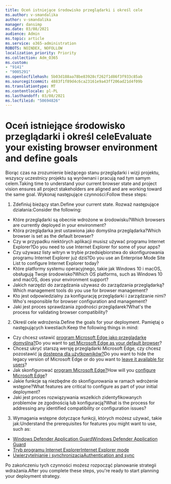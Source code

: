 ```yaml
---
title: Oceń istniejące środowisko przeglądarki i określ cele
ms.author: v-smandalika
author: v-smandalika
manager: dansimp
ms.date: 03/08/2021
audience: Admin
ms.topic: article
ms.service: o365-administration
ROBOTS: NOINDEX, NOFOLLOW
localization_priority: Priority
ms.collection: Adm_O365
ms.custom:
- "9141"
- "9005291"
ms.openlocfilehash: 5b03d188aa78be83928cf262f1d86f3f933c85ab
ms.sourcegitcommit: 4883f1f89d4c6ca23161e9a43ff206ad21d4f09b
ms.translationtype: MT
ms.contentlocale: pl-PL
ms.lasthandoff: 03/08/2021
ms.locfileid: "50694826"
---
```

# <a name="evaluate-your-existing-browser-environment-and-define-goals"></a><span data-ttu-id="f8923-102">Oceń istniejące środowisko przeglądarki i określ cele</span><span class="sxs-lookup"><span data-stu-id="f8923-102">Evaluate your existing browser environment and define goals</span></span>

<span data-ttu-id="f8923-103">Biorąc czas na zrozumienie bieżącego stanu przeglądarki i wizji projektu, wszyscy uczestnicy projektu są wyrównani i pracują nad tym samym celem.</span><span class="sxs-lookup"><span data-stu-id="f8923-103">Taking time to understand your current browser state and project vision ensures all project stakeholders are aligned and are working toward the same goal.</span></span> <span data-ttu-id="f8923-104">Wykonaj następujące czynności:</span><span class="sxs-lookup"><span data-stu-id="f8923-104">Follow these steps:</span></span>

1. <span data-ttu-id="f8923-105">Zdefiniuj bieżący stan.</span><span class="sxs-lookup"><span data-stu-id="f8923-105">Define your current state.</span></span> <span data-ttu-id="f8923-106">Rozważ następujące działania:</span><span class="sxs-lookup"><span data-stu-id="f8923-106">Consider the following:</span></span>
- <span data-ttu-id="f8923-107">Które przeglądarki są obecnie wdrożone w środowisku?</span><span class="sxs-lookup"><span data-stu-id="f8923-107">Which browsers are currently deployed in your environment?</span></span>
- <span data-ttu-id="f8923-108">Która przeglądarka jest ustawiona jako domyślna przeglądarka?</span><span class="sxs-lookup"><span data-stu-id="f8923-108">Which browser is set as the default browser?</span></span>
- <span data-ttu-id="f8923-109">Czy w przypadku niektórych aplikacji musisz używać programu Internet Explorer?</span><span class="sxs-lookup"><span data-stu-id="f8923-109">Do you need to use Internet Explorer for some of your apps?</span></span>
- <span data-ttu-id="f8923-110">Czy używasz listy witryn w trybie przedsiębiorstwa do skonfigurowania programu Internet Explorer już dziś?</span><span class="sxs-lookup"><span data-stu-id="f8923-110">Do you use an Enterprise Mode Site List to configure Internet Explorer today?</span></span>
- <span data-ttu-id="f8923-111">Które platformy systemu operacyjnego, takie jak Windows 10 i macOS, obsługują Twoje środowisko?</span><span class="sxs-lookup"><span data-stu-id="f8923-111">Which OS platforms, such as Windows 10 and macOS, does your environment support?</span></span>
- <span data-ttu-id="f8923-112">Jakich narzędzi do zarządzania używasz do zarządzania przeglądarką?</span><span class="sxs-lookup"><span data-stu-id="f8923-112">Which management tools do you use for browser management?</span></span>
- <span data-ttu-id="f8923-113">Kto jest odpowiedzialny za konfigurację przeglądarki i zarządzanie nimi?</span><span class="sxs-lookup"><span data-stu-id="f8923-113">Who's responsible for browser configuration and management?</span></span>
- <span data-ttu-id="f8923-114">Jaki jest proces sprawdzania zgodności przeglądarek?</span><span class="sxs-lookup"><span data-stu-id="f8923-114">What's the process for validating browser compatibility?</span></span>
2. <span data-ttu-id="f8923-115">Określ cele wdrożenia.</span><span class="sxs-lookup"><span data-stu-id="f8923-115">Define the goals for your deployment.</span></span> <span data-ttu-id="f8923-116">Pamiętaj o następujących kwestiach:</span><span class="sxs-lookup"><span data-stu-id="f8923-116">Keep the following things in mind:</span></span>
- <span data-ttu-id="f8923-117">Czy chcesz ustawić [program Microsoft Edge jako przeglądarkę domyślną?](https://docs.microsoft.com/DeployEdge/edge-default-browser)</span><span class="sxs-lookup"><span data-stu-id="f8923-117">Do you want to [set Microsoft Edge as your default browser](https://docs.microsoft.com/DeployEdge/edge-default-browser)?</span></span>
- <span data-ttu-id="f8923-118">Chcesz ukryć starszą wersję przeglądarki Microsoft Edge, czy chcesz pozostawić ją [dostępną dla użytkowników?](https://docs.microsoft.com/DeployEdge/microsoft-edge-sysupdate-access-old-edge)</span><span class="sxs-lookup"><span data-stu-id="f8923-118">Do you want to hide the legacy version of Microsoft Edge or do you want to [leave it available for users](https://docs.microsoft.com/DeployEdge/microsoft-edge-sysupdate-access-old-edge)?</span></span>
- <span data-ttu-id="f8923-119">Jak skonfigurować [program Microsoft Edge?](https://docs.microsoft.com/DeployEdge/configure-microsoft-edge)</span><span class="sxs-lookup"><span data-stu-id="f8923-119">How will you [configure Microsoft Edge](https://docs.microsoft.com/DeployEdge/configure-microsoft-edge)?</span></span>
- <span data-ttu-id="f8923-120">Jakie funkcje są niezbędne do skonfigurowania w ramach wdrożenie wstępne?</span><span class="sxs-lookup"><span data-stu-id="f8923-120">What features are critical to configure as part of your initial deployment?</span></span>
- <span data-ttu-id="f8923-121">Jaki jest proces rozwiązywania wszelkich zidentyfikowanych problemów ze zgodnością lub konfiguracją?</span><span class="sxs-lookup"><span data-stu-id="f8923-121">What is the process for addressing any identified compatibility or configuration issues?</span></span>
3. <span data-ttu-id="f8923-122">Wymagania wstępne dotyczące funkcji, których możesz używać, takie jak:</span><span class="sxs-lookup"><span data-stu-id="f8923-122">Understand the prerequisites for features you might want to use, such as:</span></span>
- [<span data-ttu-id="f8923-123">Windows Defender Application Guard</span><span class="sxs-lookup"><span data-stu-id="f8923-123">Windows Defender Application Guard</span></span>](https://docs.microsoft.com/windows/security/threat-protection/microsoft-defender-application-guard/reqs-md-app-guard)
- [<span data-ttu-id="f8923-124">Tryb programu Internet Explorer</span><span class="sxs-lookup"><span data-stu-id="f8923-124">Internet Explorer mode</span></span>](https://docs.microsoft.com/DeployEdge/edge-ie-mode)
- [<span data-ttu-id="f8923-125">Uwierzytelnianie i synchronizacja</span><span class="sxs-lookup"><span data-stu-id="f8923-125">Authentication and sync</span></span>](https://docs.microsoft.com/DeployEdge/microsoft-edge-security-identity)

<span data-ttu-id="f8923-126">Po zakończeniu tych czynności możesz rozpocząć planowanie strategii wdrażania.</span><span class="sxs-lookup"><span data-stu-id="f8923-126">After you complete these steps, you're ready to start planning your deployment strategy.</span></span>
